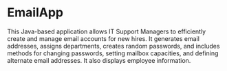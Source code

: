 # EmailApp
This Java-based application allows IT Support Managers to efficiently create and manage email accounts for new hires. It generates email addresses, assigns departments, creates random passwords, and includes methods for changing passwords, setting mailbox capacities, and defining alternate email addresses. It also displays employee information.
